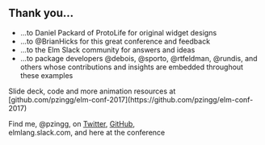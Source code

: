 ##  Thank you...

<ul>
<li class="fragment">...to Daniel Packard of ProtoLife for original widget designs
<li class="fragment">...to @BrianHicks for this great conference and feedback
<li class="fragment">...to the Elm Slack community for answers and ideas
<li class="fragment">...to package developers @debois, @sporto, @rtfeldman, @rundis, and others whose contributions and insights are embedded throughout these examples
</ul>

<p class="fragment">Slide deck, code and more animation resources at<br>[github.com/pzingg/elm-conf-2017](https://github.com/pzingg/elm-conf-2017)</p>

Find me, @pzingg, on [Twitter](https://twitter.com/pzingg), [GitHub](https://github.com/pzingg),<br>elmlang.slack.com, and here at the conference
